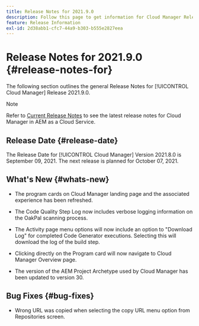 ```yaml
---
title: Release Notes for 2021.9.0
description: Follow this page to get information for Cloud Manager Release 2021.9.0
feature: Release Information
exl-id: 2d38abb1-cfc7-44a9-b303-b555e2827eea
---
```

# Release Notes for 2021.9.0 {#release-notes-for}

The following section outlines the general Release Notes for [!UICONTROL Cloud Manager] Release 2021.9.0.

>[!NOTE]
>Refer to [Current Release Notes](https://experienceleague.adobe.com/docs/experience-manager-cloud-service/onboarding/getting-access/release-notes-cloud-manager/release-notes-cm-current.html?lang=en#getting-access) to see the latest release notes for Cloud Manager in AEM as a Cloud Service.

## Release Date {#release-date}

The Release Date for [!UICONTROL Cloud Manager] Version 2021.8.0 is September 09, 2021.
The next release is planned for October 07, 2021.

## What's New {#whats-new}

* The program cards on Cloud Manager landing page and the associated experience has been refreshed.

* The Code Quality Step Log now includes verbose logging information on the OakPal scanning process.

* The Activity page menu options will now include an option to "Download Log" for completed Code Generator executions. Selecting this will download the log of the build step.

* Clicking directly on the Program card will now navigate to Cloud Manager Overview page.

* The version of the AEM Project Archetype used by Cloud Manager has been updated to version 30.

## Bug Fixes {#bug-fixes}

* Wrong URL was copied when selecting the copy URL menu option from Repositories screen.

